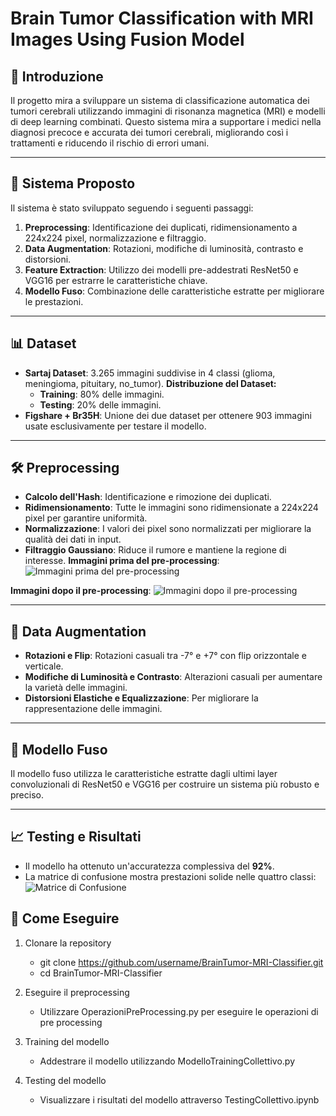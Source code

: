 # Brain Tumor Classification with MRI Images Using Fusion Model   

## 🧠 Introduzione  
Il progetto mira a sviluppare un sistema di classificazione automatica dei tumori cerebrali utilizzando immagini di risonanza magnetica (MRI) e modelli di deep learning combinati. Questo sistema mira a supportare i medici nella diagnosi precoce e accurata dei tumori cerebrali, migliorando così i trattamenti e riducendo il rischio di errori umani.

---

## 🚀 Sistema Proposto  
Il sistema è stato sviluppato seguendo i seguenti passaggi:  
1. **Preprocessing**: Identificazione dei duplicati, ridimensionamento a 224x224 pixel, normalizzazione e filtraggio.  
2. **Data Augmentation**: Rotazioni, modifiche di luminosità, contrasto e distorsioni.  
3. **Feature Extraction**: Utilizzo dei modelli pre-addestrati ResNet50 e VGG16 per estrarre le caratteristiche chiave.  
4. **Modello Fuso**: Combinazione delle caratteristiche estratte per migliorare le prestazioni.

---

## 📊 Dataset  
- **Sartaj Dataset**: 3.265 immagini suddivise in 4 classi (glioma, meningioma, pituitary, no_tumor).
  **Distribuzione del Dataset:**
  - **Training**: 80% delle immagini.
  - **Testing**: 20% delle immagini.
- **Figshare + Br35H**: Unione dei due dataset per ottenere 903 immagini usate esclusivamente per testare il modello.


---

## 🛠️ Preprocessing  
- **Calcolo dell'Hash**: Identificazione e rimozione dei duplicati.  
- **Ridimensionamento**: Tutte le immagini sono ridimensionate a 224x224 pixel per garantire uniformità.  
- **Normalizzazione**: I valori dei pixel sono normalizzati per migliorare la qualità dei dati in input.  
- **Filtraggio Gaussiano**: Riduce il rumore e mantiene la regione di interesse.
**Immagini prima del pre-processing**:
![Immagini prima del pre-processing](images/Immagine2.png)

**Immagini dopo il pre-processing**:
![Immagini dopo il pre-processing](images/Immagine3.png)

---

## 🔄 Data Augmentation  
- **Rotazioni e Flip**: Rotazioni casuali tra -7° e +7° con flip orizzontale e verticale.  
- **Modifiche di Luminosità e Contrasto**: Alterazioni casuali per aumentare la varietà delle immagini.  
- **Distorsioni Elastiche e Equalizzazione**: Per migliorare la rappresentazione delle immagini.

---

## 🔧 Modello Fuso  
Il modello fuso utilizza le caratteristiche estratte dagli ultimi layer convoluzionali di ResNet50 e VGG16 per costruire un sistema più robusto e preciso.  

---

## 📈 Testing e Risultati  
- Il modello ha ottenuto un'accuratezza complessiva del **92%**.  
- La matrice di confusione mostra prestazioni solide nelle quattro classi:  
![Matrice di Confusione](images/Immagine1.jpg)

## 🏁 Come Eseguire
1)  Clonare la repository

    - git clone https://github.com/username/BrainTumor-MRI-Classifier.git
    - cd BrainTumor-MRI-Classifier

2)  Eseguire il preprocessing

    - Utilizzare  OperazioniPreProcessing.py per eseguire le operazioni di pre processing

3)  Training del modello
   
    - Addestrare il modello utilizzando ModelloTrainingCollettivo.py

4)  Testing del modello
   
    - Visualizzare i risultati del modello attraverso TestingCollettivo.ipynb
